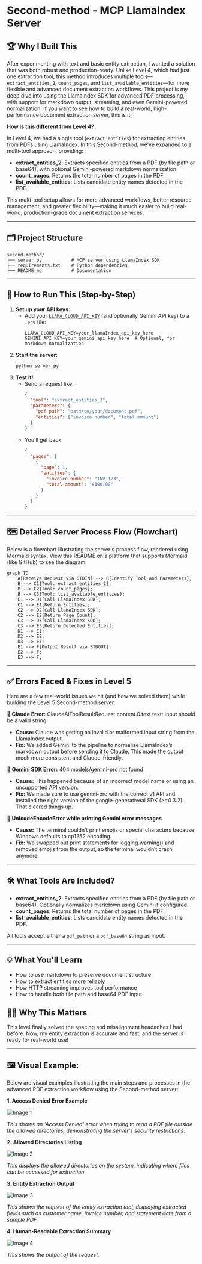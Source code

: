 # Second-method - MCP LlamaIndex Server

## 🏆 Why I Built This

After experimenting with text and basic entity extraction, I wanted a solution that was both robust and production-ready. Unlike Level 4, which had just one extraction tool, this method introduces multiple tools—`extract_entities_2`, `count_pages`, and `list_available_entities`—for more flexible and advanced document extraction workflows. This project is my deep dive into using the LlamaIndex SDK for advanced PDF processing, with support for markdown output, streaming, and even Gemini-powered normalization. If you want to see how to build a real-world, high-performance document extraction server, this is it!

**How is this different from Level 4?**

In Level 4, we had a single tool (`extract_entities`) for extracting entities from PDFs using LlamaIndex. In this Second-method, we've expanded to a multi-tool approach, providing:
- **extract_entities_2**: Extracts specified entities from a PDF (by file path or base64), with optional Gemini-powered markdown normalization.
- **count_pages**: Returns the total number of pages in the PDF.
- **list_available_entities**: Lists candidate entity names detected in the PDF.

This multi-tool setup allows for more advanced workflows, better resource management, and greater flexibility—making it much easier to build real-world, production-grade document extraction services.

---

## 🗂️ Project Structure

```
second-method/
├── server.py           # MCP server using LlamaIndex SDK
├── requirements.txt    # Python dependencies
├── README.md           # Documentation
```

---

## 🚀 How to Run This (Step-by-Step)

1. **Set up your API keys:**
   - Add your [`LLAMA_CLOUD_API_KEY`](https://cloud.llamaindex.ai/project/6d759a43-6134-4e3e-844f-2f4a6cd400a6) (and optionally Gemini API key) to a `.env` file:
     ```env
     LLAMA_CLOUD_API_KEY=your_llamaIndex_api_key_here
     GEMINI_API_KEY=your_gemini_api_key_here  # Optional, for markdown normalization
     ```
2. **Start the server:**
   ```bash
   python server.py
   ```
3. **Test it!**
   - Send a request like:
     ```json
     {
       "tool": "extract_entities_2",
       "parameters": {
         "pdf_path": "path/to/your/document.pdf",
         "entities": ["invoice number", "total amount"]
       }
     }
     ```
   - You'll get back:
     ```json
     {
       "pages": [
         {
           "page": 1,
           "entities": {
             "invoice number": "INV-123",
             "total amount": "$100.00"
           }
         }
       ]
     }
     ```

---

## 🗺️ Detailed Server Process Flow (Flowchart)

Below is a flowchart illustrating the server's process flow, rendered using Mermaid syntax. View this README on a platform that supports Mermaid (like GitHub) to see the diagram.

```mermaid
graph TD
    A[Receive Request via STDIN] --> B{Identify Tool and Parameters};
    B --> C1{Tool: extract_entities_2};
    B --> C2{Tool: count_pages};
    B --> C3{Tool: list_available_entities};
    C1 --> D1[Call LlamaIndex SDK];
    C1 --> E1[Return Entities];
    C2 --> D2[Call LlamaIndex SDK];
    C2 --> E2[Return Page Count];
    C3 --> D3[Call LlamaIndex SDK];
    C3 --> E3[Return Detected Entities];
    D1 --> E1;
    D2 --> E2;
    D3 --> E3;
    E1 --> F[Output Result via STDOUT];
    E2 --> F;
    E3 --> F;
```

---

## ✅ Errors Faced & Fixes in Level 5

Here are a few real-world issues we hit (and how we solved them) while building the Level 5 Second-method server:

🔴 **Claude Error:** ClaudeAiToolResultRequest.content.0.text.text: Input should be a valid string
- **Cause:** Claude was getting an invalid or malformed input string from the LlamaIndex output.
- **Fix:** We added Gemini to the pipeline to normalize LlamaIndex’s markdown output before sending it to Claude. This made the output much more consistent and Claude-friendly.


🔴 **Gemini SDK Error:** 404 models/gemini-pro not found
- **Cause:** This happened because of an incorrect model name or using an unsupported API version.
- **Fix:** We made sure to use gemini-pro with the correct v1 API and installed the right version of the google-generativeai SDK (>=0.3.2). That cleared things up.


🔴 **UnicodeEncodeError while printing Gemini error messages**
- **Cause:** The terminal couldn’t print emojis or special characters because Windows defaults to cp1252 encoding.
- **Fix:** We swapped out print statements for logging.warning() and removed emojis from the output, so the terminal wouldn’t crash anymore.

---

## 🛠️ What Tools Are Included?

- **extract_entities_2**: Extracts specified entities from a PDF (by file path or base64). Optionally normalizes markdown using Gemini if configured.
- **count_pages**: Returns the total number of pages in the PDF.
- **list_available_entities**: Lists candidate entity names detected in the PDF.

All tools accept either a `pdf_path` or a `pdf_base64` string as input.

---

## 💡 What You'll Learn
- How to use markdown to preserve document structure
- How to extract entities more reliably
- How HTTP streaming improves tool performance
- How to handle both file path and base64 PDF input

## 🧑‍💻 Why This Matters
This level finally solved the spacing and misalignment headaches I had before. Now, my entity extraction is accurate and fast, and the server is ready for real-world use!

---

## 🖼️ Visual Example:

Below are visual examples illustrating the main steps and processes in the advanced PDF extraction workflow using the Second-method server:

**1. Access Denied Error Example**

![Image 1](../../Images/Screenshot%202025-07-09%20200004.png)
  
  *This shows an 'Access Denied' error when trying to read a PDF file outside the allowed directories, demonstrating the server's security restrictions.*

**2. Allowed Directories Listing**

![Image 2](../../Images/Screenshot%202025-07-09%20200041.png)
  
  *This displays the allowed directories on the system, indicating where files can be accessed for extraction.*

**3. Entity Extraction Output**

![Image 3](../../Images/Screenshot%202025-07-09%20201025.png)
  
  *This shows the request of the entity extraction tool, displaying extracted fields such as customer name, invoice number, and statement date from a sample PDF.*

**4. Human-Readable Extraction Summary**

![Image 4](../../Images/Screenshot%202025-07-09%20201056.png)
 
  *This shows the output of the request.* 
